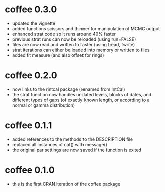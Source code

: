 # coffee 0.3.0
* updated the vignette
* added functions scissors and thinner for manipulation of MCMC output
* enhanced strat code so it runs around 40% faster
* previous strat runs can now be reloaded (using run=FALSE)
* files are now read and written to faster (using fread, fwrite)
* strat iterations can either be loaded into memory or written to files
* added fit measure (and also offset for rings)

# coffee 0.2.0
* now links to the rintcal package (renamed from IntCal)
* the strat function now handles undated levels, blocks of dates, and different types of gaps (of exactly known length, or according to a normal or gamma distribution)

# coffee 0.1.1

* added references to the methods to the DESCRIPTION file
* replaced all instances of cat() with message()
* the original par settings are now saved if the function is exited

# coffee  0.1.0

* this is the first CRAN iteration of the coffee package

